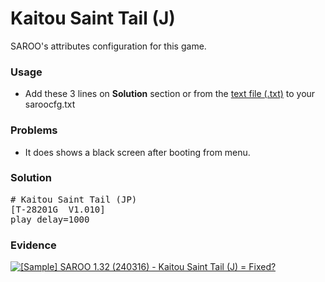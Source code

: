 # Kaitou Saint Tail (J)

SAROO's attributes configuration for this game.

### Usage

- Add these 3 lines on **Solution** section or from the [text file (.txt)](./config.txt) to your saroocfg.txt

### Problems

- It does shows a black screen after booting from menu.

### Solution

<pre># Kaitou Saint Tail (JP)
[T-28201G  V1.010]
play_delay=1000</pre>

### Evidence

[![[Sample] SAROO 1.32 (240316) - Kaitou Saint Tail (J) = Fixed?](https://img.youtube.com/vi/ScU_6YyNzKU/0.jpg)](https://youtu.be/ScU_6YyNzKU)

